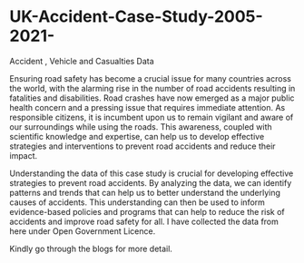 # UK-Accident-Case-Study-2005-2021-
Accident , Vehicle and Casualties Data


Ensuring road safety has become a crucial issue for many countries across the world, with the alarming rise in the number of road accidents resulting in fatalities and disabilities. Road crashes have now emerged as a major public health concern and a pressing issue that requires immediate attention. As responsible citizens, it is incumbent upon us to remain vigilant and aware of our surroundings while using the roads. This awareness, coupled with scientific knowledge and expertise, can help us to develop effective strategies and interventions to prevent road accidents and reduce their impact.

Understanding the data of this case study is crucial for developing effective strategies to prevent road accidents. By analyzing the data, we can identify patterns and trends that can help us to better understand the underlying causes of accidents. This understanding can then be used to inform evidence-based policies and programs that can help to reduce the risk of accidents and improve road safety for all. I have collected the data from here under Open Government Licence.

Kindly go through the blogs for more detail.
